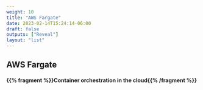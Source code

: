 ```yaml
---
weight: 10
title: "AWS Fargate"
date: 2023-02-14T15:24:14-06:00
draft: false
outputs: ["Reveal"]
layout: "list"
---
```


## AWS Fargate
#### {{% fragment %}}Container orchestration in the cloud{{% /fragment %}}
